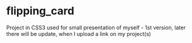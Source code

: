 # flipping_card
Project in CSS3 used for small presentation of myself - 1st version, 
later there will be update, when I upload a link on my project(s)
